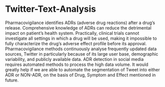 # Twitter-Text-Analysis
Pharmacovigilance identifies ADRs (adverse drug reactions) after a drug’s release. Comprehensive knowledge of ADRs can reduce the detrimental impact on patient’s health system. Practically, clinical trials cannot investigate all settings in which a drug will be used, making it impossible to fully characterize the drug’s adverse effect profile before its approval. Pharmacovigilance methods continuously analyse frequently updated data sources, Twitter in particularly because of its large user base, demographic variability, and publicly available data. ADR detection in social media requires automated methods to process the high data volume. It would greatly help if we are able to automate the segmentation of Tweet into either ADR or NON-ADR, on the basis of Drug, Symptom and Effect mentioned in future.
